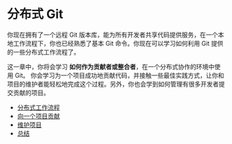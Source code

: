 # 分布式 Git

你现在拥有了一个远程 Git 版本库，能为所有开发者共享代码提供服务，在一个本地工作流程下，你也已经熟悉了基本 Git 命令。你现在可以学习如何利用 Git 提供的一些分布式工作流程了。

这一章中，你将会学习 **如何作为贡献者或整合者**，在一个分布式协作的环境中使用 Git。 你会学习为一个项目成功地贡献代码，并接触一些最佳实践方式，让你和项目的维护者能轻松地完成这个过程。另外，你也会学到如何管理有很多开发者提交贡献的项目。



- [分布式工作流程](01.md)
- [向一个项目贡献](02.md)
- [维护项目](03.md)
- [总结](04.md)


